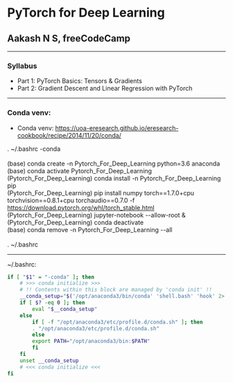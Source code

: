 # PyTorch for Deep Learning 
## Aakash N S, freeCodeCamp
****

### Syllabus

- Part 1: PyTorch Basics: Tensors & Gradients  
- Part 2: Gradient Descent and Linear Regression with PyTorch  

****

### Conda venv: 
- Conda venv: https://uoa-eresearch.github.io/eresearch-cookbook/recipe/2014/11/20/conda/  

. ~/.bashrc -conda  
<br>
(base) conda create -n Pytorch_For_Deep_Learning python=3.6 anaconda  
(base) conda activate Pytorch_For_Deep_Learning  
(Pytorch_For_Deep_Learning) conda install -n Pytorch_For_Deep_Learning pip  
(Pytorch_For_Deep_Learning) pip install numpy torch==1.7.0+cpu torchvision==0.8.1+cpu torchaudio==0.7.0 -f https://download.pytorch.org/whl/torch_stable.html  
(Pytorch_For_Deep_Learning) jupyter-notebook --allow-root &  
(Pytorch_For_Deep_Learning) conda deactivate  
(base) conda remove -n Pytorch_For_Deep_Learning --all  
<br>
. ~/.bashrc  

****

~/.bashrc:
```bash
if [ "$1" = "-conda" ]; then
	# >>> conda initialize >>>
	# !! Contents within this block are managed by 'conda init' !!
	__conda_setup="$('/opt/anaconda3/bin/conda' 'shell.bash' 'hook' 2> /dev/null)"
	if [ $? -eq 0 ]; then
	    eval "$__conda_setup"
	else
	    if [ -f "/opt/anaconda3/etc/profile.d/conda.sh" ]; then
		. "/opt/anaconda3/etc/profile.d/conda.sh"
	    else
		export PATH="/opt/anaconda3/bin:$PATH"
	    fi
	fi
	unset __conda_setup
	# <<< conda initialize <<<
fi
```

